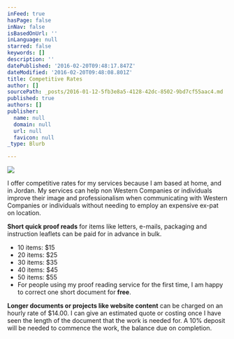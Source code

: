 ```yaml
---
inFeed: true
hasPage: false
inNav: false
isBasedOnUrl: ''
inLanguage: null
starred: false
keywords: []
description: ''
datePublished: '2016-02-20T09:48:17.847Z'
dateModified: '2016-02-20T09:48:08.801Z'
title: Competitive Rates
author: []
sourcePath: _posts/2016-01-12-5fb3e8a5-4128-42dc-8502-9bd7cf55aac4.md
published: true
authors: []
publisher:
  name: null
  domain: null
  url: null
  favicon: null
_type: Blurb

---
```

![](https://s3-us-west-2.amazonaws.com/the-grid-img/p/d30d8735acf74ead4164c6aeb174d5201da7e1b6.jpg)

I offer competitive rates for my services because I am based at home, and in Jordan. My services can help non Western Companies or individuals improve their image and professionalism when communicating with Western Companies or individuals without needing to employ an expensive ex-pat on location.

**Short quick proof reads** for items like letters, e-mails, packaging and instruction leaflets can be paid for in advance in bulk. 

* 10 items: $15
* 20 items: $25
* 30 items: $35 
* 40 items: $45 
* 50 items: $55 
* For people using my proof reading service for the first time, I am happy to correct one short document for **free**.

**Longer documents or projects like website content** can be charged on an hourly rate of $14.00\. I can give an estimated quote or costing once I have seen the length of the document that the work is needed for. A 10% deposit will be needed to commence the work, the balance due on completion.